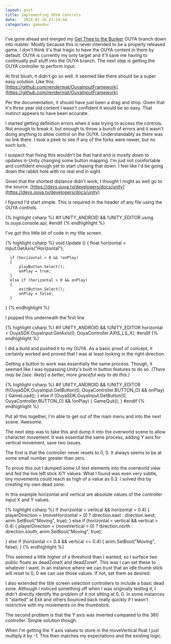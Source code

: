 ```yaml
---
layout: post
title: Implementing OUYA Controls
date:   2016-02-16 22:14:44
categories: gamedev
---
```

I've gone ahead and merged my [Get Thee to the Bunker](https://github.com/dshute/GetTheeTTB/tree/master) OUYA branch down into master. Mostly because this is never intended to be a properly released game. I don't think it's that tragic to have the OUYA content in there by default. OUYA is currently my only target and it'll save me having to continually pull stuff into the OUYA branch. The next step is getting the OUYA controller to perform input.

At first blush, it didn't go so well. It seemed like there should be a super easy solution. Like this: [https://github.com/rendermat/OuyaInputFramework](https://github.com/rendermat/OuyaInputFramework)

Per the documentation, it should have just been a drag and drop. Given that it's three year old content I wasn't confident it would be so easy. That instinct appears to have been accurate.

I started getting definition errors when it was trying to access the controls. Not enough to break it, but enough to throw a bunch of errors and it wasn't doing anything to allow control on the OUYA. Understandably as there was no link there. I took a peek to see if any of the forks were newer, but no such luck.

I suspect that fixing this wouldn't be that hard and is mostly down to updates in Unity changing some button mapping. I'm just not comfortable and confident enough yet to start chasing that down. I feel like I'd be going down the rabbit hole with no real end in sight.

Given that the shortest distance didn't work, I thought I might as well go to the source. [https://devs.ouya.tv/developers/docs/unity](https://devs.ouya.tv/developers/docs/unity)

I figured I'd start simple. This is required in the header of any file using the OUYA controls.

{% highlight csharp %}
#if UNITY_ANDROID && !UNITY_EDITOR
using tv.ouya.console.api;
#endif
{% endhighlight %}

I've got this little bit of code in my title screen.

{% highlight csharp %}
void Update ()
  {
      float horizontal = Input.GetAxis("Horizontal");

      if (horizontal < 0 && !onPlay)
      {
          playButton.Select();
          onPlay = true;
      }
      else if (horizontal > 0 && onPlay)
      {
          exitButton.Select();
          onPlay = false;       
      }
}
{% endhighlight %}

I popped this underneath the first line

{% highlight csharp %}
#if UNITY_ANDROID && !UNITY_EDITOR
        horizontal = OuyaSDK.OuyaInput.GetAxis(0, OuyaController.AXIS_LS_X);
#endif
{% endhighlight %}

I did a build and pushed it to my OUYA. As a basic proof of concept, it certainly worked and proved that I was at least looking in the right direction.

Getting a button to work was essentially the same process. Though, it seemed like I was bypassing Unity's built in button features to do so. _(There may be [see: likely] a better, more graceful way to do this.)_

{% highlight csharp %}
#if UNITY_ANDROID && !UNITY_EDITOR
        if(OuyaSDK.OuyaInput.GetButton(0, OuyaController.BUTTON_O) && onPlay)
        {
            GameLoad();
        }
        else if (OuyaSDK.OuyaInput.GetButton(0, OuyaController.BUTTON_O) && !onPlay)
        {
            GameQuit();
        }
#endif
{% endhighlight %}

Put all this together, I'm able to get out of the main menu and into the next scene. Awesome.

The next step was to take this and dump it into the overworld scene to allow character movement. It was essential the same process, adding Y axis for vertical movement, save two issues.

The first is that the controller never resets to 0, 0. It always seems to be at some small number greater than zero.

To prove this out I dumped some UI text elements into the overworld view and fed the live left stick X/Y values. What I found was even very subtle, tiny movements could reach as high of a value as 0.3. I solved this by creating my own dead zone.

In this example horizontal and vertical are absolute values of the controller input X and Y values.

{% highlight csharp %}
if (horizontal > vertical && horizontal > 0.4)
 {
     playerDirection = (moveHorizontal > 0) ? direction.east : direction.west;
     anim.SetBool("Moving", true);
 }
 else if (horizontal < vertical && vertical > 0.4)
 {
     playerDirection = (moveVertical > 0) ? direction.north : direction.south;
     anim.SetBool("Moving", true);

 }
 else if (horizontal <= 0.4 && vertical <= 0.4)
 {
     anim.SetBool("Moving", false);
 }
{% endhighlight %}

This seemed a little higher of a threshold than I wanted, so I surface two public floats as deadZoneX and deadZoneY. This was I can set these to whatever I want. In an instance where we can trust that an idle thumb stick will reset to 0, 0 we can use those values. If not, set them as desired.

I also extended the title screen selection controllers to include a basic dead zone. Although I noticed something off when I was originally testing it, I didn't directly identify the problem of it not sitting at 0, 0. In some instances it "started" at Exit and others bounced back really quickly if I wasn't restrictive with my movements on the thumbstick.

The second problem is that the Y axis was inverted compared to the 360 controller. Simple solution though.

When I'm getting the Y axis values to store in the moveVertical float I just multiply it by -1. This then matches my expectations and the existing logic.
